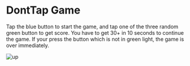# DontTap Game

Tap the blue button to start the game, and tap one of the three random green button to get score. 
You have to get 30+ in 10 seconds to continue the game.
If your press the button which is not in green light, the game is over immediately.

![up](https://user-images.githubusercontent.com/46501711/76169968-01965d00-6154-11ea-9710-2b93f1c88f0e.jpg)

